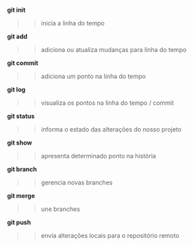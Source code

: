 **git init**
>>  inicia a linha do tempo

**git add**
>>  adiciona ou atualiza mudanças para linha do tempo

**git commit**
>> adiciona um ponto na linha do tempo

**git log**
>>  visualiza os pontos na linha do tempo / commit

**git status**
>>  informa o estado das alterações do nosso projeto

**git show**
>>  apresenta determinado ponto na história

**git branch**
>>  gerencia novas branches

**git merge**
>>  une branches

**git push**
>>  envia alterações locais para o repositório remoto

